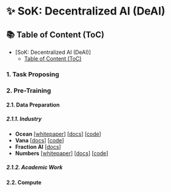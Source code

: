 # ✨ SoK: Decentralized AI (DeAI)

## 📚 Table of Content (ToC)
- [SoK: Decentralized AI (DeAI)]
    - [Table of Content (ToC)](#table-of-content-toc)

### 1. Task Proposing

### 2. Pre-Training

#### 2.1. Data Preparation

##### 2.1.1. Industry

- **Ocean** [[whitepaper](https://oceanprotocol.com/tech-whitepaper.pdf)] [[docs](https://docs.oceanprotocol.com/)] [[code](https://github.com/oceanprotocol)]
- **Vana** [[docs](https://docs.vana.org/docs/incentitives)] [[code](https://github.com/vana-com)]
- **Fraction AI** [[docs](https://docs.fractionai.xyz/)] 
- **Numbers** [[whitepaper](https://docs.numbersprotocol.io/introduction/whitepaper)] [[docs](https://docs.numbersprotocol.io/)] [[code](https://github.com/numbersprotocol)]

##### 2.1.2. Academic Work

#### 2.2. Compute
